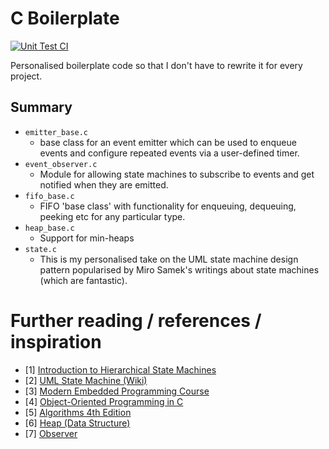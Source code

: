 # C Boilerplate

[![Unit Test CI](https://github.com/llwyd/boilerplate/actions/workflows/unit-tests.yml/badge.svg)](https://github.com/llwyd/boilerplate/actions/workflows/unit-tests.yml)

Personalised boilerplate code so that I don't have to rewrite it for every project.

## Summary

- `emitter_base.c`
    - base class for an event emitter which can be used to enqueue events and configure repeated events via a user-defined timer.
- `event_observer.c`
    - Module for allowing state machines to subscribe to events and get notified when they are emitted.
- `fifo_base.c`
    -  FIFO 'base class' with functionality for enqueuing, dequeuing, peeking etc for any particular type.
- `heap_base.c`
    -  Support for min-heaps
- `state.c`
    - This is my personalised take on the UML state machine design pattern popularised by Miro Samek's writings about state machines (which are fantastic).

# Further reading / references / inspiration
* [1] [Introduction to Hierarchical State Machines](https://barrgroup.com/embedded-systems/how-to/introduction-hierarchical-state-machines)
* [2] [UML State Machine (Wiki)](https://en.wikipedia.org/wiki/UML_state_machine)
* [3] [Modern Embedded Programming Course](https://github.com/QuantumLeaps/modern-embedded-programming-course)
* [4] [Object-Oriented Programming in C](https://www.state-machine.com/doc/AN_Simple_OOP_in_C.pdf)
* [5] [Algorithms 4th Edition](https://algs4.cs.princeton.edu/home/)
* [6] [Heap (Data Structure)](https://en.wikipedia.org/wiki/Heap_(data_structure))
* [7] [Observer](https://refactoring.guru/design-patterns/observer)
